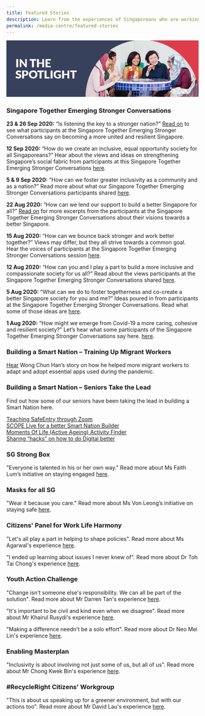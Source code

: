 ```yaml
---
title: Featured Stories
description: Learn from the experiences of Singaporeans who are working together to create solutions for the community. Read more.
permalink: /media-centre/featured-stories
---
```


![In the Spotlight](/images/featured-stories-header-1.jpg)

### Singapore Together Emerging Stronger Conversations

**23 & 26 Sep 2020:** “Is listening the key to a stronger nation?” [Read on](/media-centre/featured-stories/SGTESC8) to see what participants at the Singapore Together Emerging Stronger Conversations say on becoming a more united and resilient Singapore.

**12 Sep 2020:** “How do we create an inclusive, equal opportunity society for all Singaporeans?” Hear about the views and ideas on strengthening Singapore’s social fabric from participants at this Singapore Together Emerging Stronger Conversations [here](/media-centre/featured-stories/SGTESC7).

**5 & 9 Sep 2020:** “How can we foster greater inclusivity as a community and as a nation?” Read more about what our Singapore Together Emerging Stronger Conversations participants shared [here](/media-centre/featured-stories/SGTESC6).

**22 Aug 2020:** “How can we lend our support to build a better Singapore for all?” [Read on](/media-centre/featured-stories/SGTESC5) for more excerpts from the participants at the Singapore Together Emerging Stronger Conversations about their visions towards a better Singapore.

**15 Aug 2020:** “How can we bounce back stronger and work better together?” Views may differ, but they all strive towards a common goal. Hear the voices of participants at the Singapore Together Emerging Stronger Conversations session [here](/media-centre/featured-stories/SGTESC4).

**12 Aug 2020:** “How can you and I play a part to build a more inclusive and compassionate society for us all?” Read about the views participants at the Singapore Together Emerging Stronger Conversations shared [here](/media-centre/featured-stories/SGTESC3).

**5 Aug 2020:** “What can we do to foster togetherness and co-create a better Singapore society for you and me?” Ideas poured in from participants at the Singapore Together Emerging Stronger Conversations. Read what some of those ideas are [here](/media-centre/featured-stories/SGTESC2).

**1 Aug 2020:** “How might we emerge from Covid-19 a more caring, cohesive and resilient society?” Let’s hear what some participants of the Singapore Together Emerging Stronger Conversations say here. [here](/media-centre/featured-stories/SGTESC).

### Building a Smart Nation – Training Up Migrant Workers
[Hear](/media-centre/featured-stories/smart-nation/migrantworkers) Wong Chun Han’s story on how he helped more migrant workers to adapt and adopt essential apps used during the pandemic.

### Building a Smart Nation – Seniors Take the Lead
Find out how some of our seniors have been taking the lead in building a Smart Nation here.

[Teaching SafeEntry through Zoom](/media-centre/featured-stories/smart-seniors/safeentry)  
[SCOPE Live for a better Smart Nation Builder](/media-centre/featured-stories/smart-seniors/scope)  
[Moments Of Life (Active Ageing) Activity Finder](/media-centre/featured-stories/smart-seniors/moments-of-life)  
[Sharing “hacks” on how to do Digital better](/media-centre/featured-stories/smart-seniors/hacks)  

### SG Strong Box
"Everyone is talented in his or her own way." Read more about Ms Faith Lum’s initiative on staying engaged [here](/media-centre/featured-stories/MsFaithLum).

### Masks for all SG
"Wear it because you care." Read more about Ms Von Leong’s initiative on staying safe [here](/media-centre/featured-stories/MsVonLeong).

### Citizens' Panel for Work Life Harmony
"Let's all play a part in helping to shape policies". Read more about Ms Agarwal's experience [here](/media-centre/featured-stories/MsAgarwal).

"I ended up learning about issues I never knew of". Read more about Dr Toh Tai Chong's experience [here](/media-centre/featured-stories/DrTohTaiChong).

### Youth Action Challenge
"Change isn't someone else's responsibility. We can all be part of the solution". Read more about Mr Darren Tan's experience [here](/media-centre/featured-stories/MrDarrenTan).

"It's important to be civil and kind even when we disagree". Read more about Mr Khairul Rusydi's experience [here](/media-centre/featured-stories/MrKhairulRusydi).

"Making a difference needn't be a solo effort". Read more about Dr Neo Mei Lin's experience [here](/media-centre/featured-stories/DrNeoMeiLin).

### Enabling Masterplan 
"Inclusivity is about involving not just some of us, but all of us". Read more about Mr Chong Kwek Bin's experience [here](/media-centre/featured-stories/MrChongKwekBin).

### #RecycleRight Citizens' Workgroup 
"This is about us speaking up for a greener environment, but with our actions too". Read more about Mr David Lau's experience [here](/media-centre/featured-stories/MrDavidLau).

